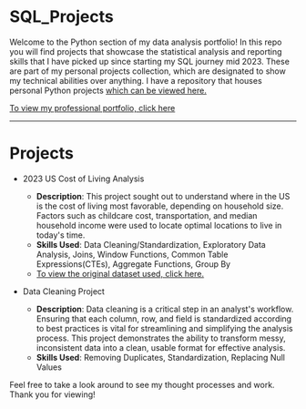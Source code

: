# SQL_Projects
Welcome to the Python section of my data analysis portfolio! In this repo you will find projects that showcase the statistical analysis and reporting skills that I have picked up since starting my SQL journey mid 2023. These are part of my personal projects collection, which are designated to show my technical abilities over anything. I have a repository that houses personal Python projects [which can be viewed here.](https://github.com/amontaywelch/Python_Analyses)

[To view my professional portfolio, click here](https://amontaywelch.carrd.co/#)

---
# Projects
- 2023 US Cost of Living Analysis
  - **Description**: This project sought out to understand where in the US is the cost of living most favorable, depending on household size. Factors such as childcare cost, transportation, and median household income were used to locate optimal locations to live in today's time.
  - **Skills Used**: Data Cleaning/Standardization, Exploratory Data Analysis, Joins, Window Functions, Common Table Expressions(CTEs), Aggregate Functions, Group By
  - [To view the original dataset used, click here.](https://www.kaggle.com/datasets/asaniczka/us-cost-of-living-dataset-3171-counties)
 
- Data Cleaning Project
  - **Description**: Data cleaning is a critical step in an analyst's workflow. Ensuring that each column, row, and field is standardized according to best practices is vital for streamlining and simplifying the analysis process. This project demonstrates the ability to transform messy, inconsistent data into a clean, usable format for effective analysis.
  - **Skills Used**: Removing Duplicates, Standardization, Replacing Null Values
 
Feel free to take a look around to see my thought processes and work. Thank you for viewing!
